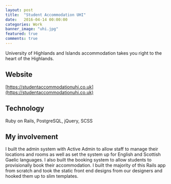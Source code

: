 ```yaml
---
layout: post
title:  "Student Accommodation UHI"
date:   2016-04-14 00:00:00
categories: Work
banner_image: "uhi.jpg"
featured: true
comments: true
---
```


University of Highlands and Islands accommodation takes you right to the heart of the Highlands.

<!--more-->

## Website

[https://studentaccommodationuhi.co.uk](https://studentaccommodationuhi.co.uk)

## Technology

Ruby on Rails, PostgreSQL, jQuery, SCSS

## My involvement

I built the admin system with Active Admin to allow staff to manage their locations and rooms as well as set the system up for English and Scottish Gaelic languages. I also built the booking system to allow students to provisionally book their accommodation. I built the majority of this Rails app from scratch and took the static front end designs from our designers and hooked them up to slim templates.
